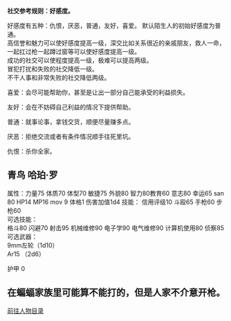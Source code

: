 
**社交参考规则：好感度。**

好感度有五种：仇恨，厌恶，普通，友好，喜爱。
默认陌生人的初始好感度为普通。  
高信誉和魅力可以使好感度提高一级，深交比如关系很近的亲戚朋友，救人一命，一起扛过枪一起蹲过窗等可以使好感度提高一级。  
成功的社交可以使程度提高一级，极难可以提高两级。  
冒犯打扰和失败的社交降低一级。  
不干人事和非常失败的社交降低两级。  

喜爱：会尽可能帮助你，甚至是让出一部分自己能承受的利益损失。

友好：会在不妨碍自己利益的情况下提供帮助。

普通：就事论事，拿钱交货，顺便尽量赚多点。

厌恶：拒绝交流或者有条件情况顺手往死里坑。

仇恨：杀你全家。


## 青鸟 哈珀·罗

属性：力量75 体质70 体型70 敏捷75 外貌80 智力80教育60 意志80 幸运65 san 80 HP14 MP16 mov 9 体格1 伤害加值1d4
技能： 信用评级10 斗殴65 手枪60 步枪60  
可选技能：  
格斗80 闪避70 射击95 机械维修90 电子学90 电气维修90 计算机使用80 侦察85  
可选武器：  
9mm左轮（1d10）  
Ar15 （2d6）  
  
护甲 0  

在蝙蝠家族里可能算不能打的，但是人家不介意开枪。
---

[前往人物目录](../人物目录.md)